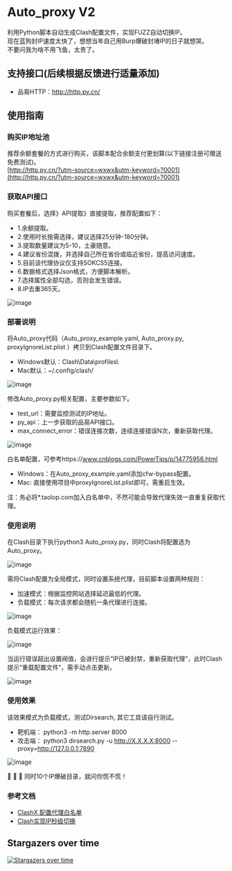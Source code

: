 # Auto_proxy V2

利用Python脚本自动生成Clash配置文件，实现FUZZ自动切换IP。  
现在蓝狗封IP速度太快了，想想当年自己用Burp爆破封堵IP的日子就想哭。      
不要问我为啥不用飞鱼，太贵了。  

## 支持接口(后续根据反馈进行适量添加)   

- 品易HTTP：http://http.py.cn/  

## 使用指南 

### 购买IP地址池    

推荐余额套餐的方式进行购买，该脚本配合余额支付更划算(以下链接注册可赠送免费测试)。  
[http://http.py.cn/?utm-source=wxwx&utm-keyword=?0001](http://http.py.cn/?utm-source=wxwx&utm-keyword=?0001)

### 获取API接口
购买套餐后，选择》API提取》直接提取，推荐配置如下：
- 1.余额提取。      
- 2.使用时长按需选择，建议选择25分钟-180分钟。  
- 3.提取数量建议为5-10，土豪随意。  
- 4.建议省份混拨，并选择自己所在省份或临近省份，提高访问速度。  
- 5.目前该代理协议仅支持SOKCS5连接。    
- 6.数据格式选择Json格式，方便脚本解析。    
- 7.选择属性全部勾选，否则会发生错误。  
- 8.IP去重365天。   

![image](https://github.com/Mustard404/Auto_proxy/blob/main/demo/1.jpg)     

### 部署说明
将Auto_proxy代码（Auto_proxy_example.yaml, Auto_proxy.py, proxyIgnoreList.plist ）拷贝到Clash配置文件目录下。   

- Windows默认：Clash\Data\profiles\
- Mac默认：~/.config/clash/

![image](https://github.com/Mustard404/Auto_proxy/blob/main/demo/2.jpg)     

修改Auto_proxy.py相关配置，主要参数如下。    

- test_url：需要监控测试的IP地址。
- py_api：上一步获取的品易API接口。
- max_connect_error：错误连接次数，连续连接错误N次，重新获取代理。
 
 ![image](https://github.com/Mustard404/Auto_proxy/blob/main/demo/3.jpg)  

白名单配置，可参考https://www.cnblogs.com/PowerTips/p/14775956.html

- Windows：在Auto_proxy_example.yaml添加cfw-bypass配置。    
- Mac: 直接使用项目中proxyIgnoreList.plist即可，需重启生效。    

注：务必将*.taolop.com加入白名单中，不然可能会导致代理失效一直重复获取代理。    

### 使用说明
在Clash目录下执行python3 Auto_proxy.py，同时Clash将配置选为Auto_proxy。 

 ![image](https://github.com/Mustard404/Auto_proxy/blob/main/demo/4.jpg)    

需将Clash配置为全局模式，同时设置系统代理，目前脚本设置两种规则：   

- 加速模式：根据监控网站选择延迟最低的代理。    
- 负载模式：每次请求都会随机一条代理进行连接。  

 ![image](https://github.com/Mustard404/Auto_proxy/blob/main/demo/5.jpg)    

负载模式运行效果：  

![image](https://github.com/Mustard404/Auto_proxy/blob/main/demo/6.jpg)     

当运行错误超出设置阀值，会进行提示“IP已被封禁，重新获取代理”，此时Clash提示“重载配置文件”，需手动点击更新。 

![image](https://github.com/Mustard404/Auto_proxy/blob/main/demo/7.jpg)     

### 使用效果

该效果模式为负载模式，测试Dirsearch, 其它工具请自行测试。   
- 靶机端： python3 -m http.server 8000  
- 攻击端： python3 dirsearch.py -u  http://X.X.X.X:8000 --proxy=http://127.0.0.1:7890   

![image](https://github.com/Mustard404/Auto_proxy/blob/main/demo/8.jpg) 

🤣 🤣 🤣  同时10个IP爆破目录，就问你慌不慌！

### 参考文档

- [ClashX 配置代理白名单](https://www.cnblogs.com/PowerTips/p/14775956.html)
- [Clash实现IP秒级切换](https://segmentfault.com/a/1190000040828310)


## Stargazers over time 

[![Stargazers over time](https://starchart.cc/Mustard404/Auto_proxy.svg)](https://starchart.cc/Mustard404/Auto_proxy)


